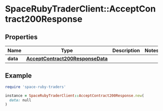 # SpaceRubyTraderClient::AcceptContract200Response

## Properties

| Name | Type | Description | Notes |
| ---- | ---- | ----------- | ----- |
| **data** | [**AcceptContract200ResponseData**](AcceptContract200ResponseData.md) |  |  |

## Example

```ruby
require 'space-ruby-traders'

instance = SpaceRubyTraderClient::AcceptContract200Response.new(
  data: null
)
```

